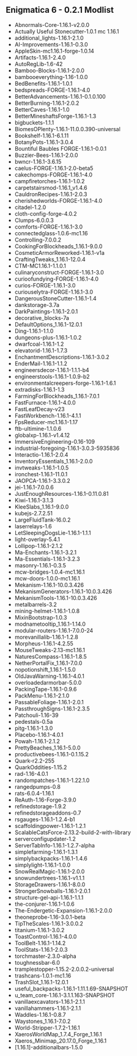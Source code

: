 ## Enigmatica 6 - 0.2.1 Modlist

- Abnormals-Core-1.16.1-v2.0.0
- Actually Useful Stonecutter-1.0.1 mc 1.16.1
- additional_lights-1.16.1-2.1.0
- AI-Improvements-1.16.1-0.3.0
- AppleSkin-mc1.16.1-forge-1.0.14
- Artifacts-1.16.1-2.4.0
- AutoRegLib-1.6-42
- Bamboo-Blocks-1.16.1-2.0.0
- bambooeverything-1.16-1.0.0
- BedBenefits-1.16.1-1.0.1
- bedspreads-FORGE-1.16.1-4.0
- BetterAdvancements-1.16.1-0.1.0.100
- BetterBurning-1.16.1-2.0.2
- BetterCaves-1.16.1-1.0
- BetterMineshaftsForge-1.16.1-1.3
- bigbuckets-1.1.1
- BiomesOPlenty-1.16.1-11.0.0.390-universal
- Bookshelf-1.16.1-6.1.11
- BotanyPots-1.16.1-3.0.4
- Bountiful Baubles FORGE-1.16.1-0.0.1
- Buzzier-Bees-1.16.1-2.0.0
- bwncr-1.16.1-3.6.15
- caelus-FORGE-1.16.1-2.0-beta5
- cakechomps-FORGE-1.16.1-4.0
- campfiretorches-1.16.1-1.0.2
- carpetstairsmod-1.16.1_v1.4.6
- CauldronRecipes-1.16.1-2.0.3
- cherishedworlds-FORGE-1.16.1-4.0
- citadel-1.2.0
- cloth-config-forge-4.0.2
- Clumps-6.0.0.3
- comforts-FORGE-1.16.1-3.0
- connectedglass-1.0.6-mc1.16
- Controlling-7.0.0.2
- CookingForBlockheads_1.16.1-9.0.0
- CosmeticArmorReworked-1.16.1-v1a
- CraftingTweaks_1.16.1-12.0.4
- CTM-MC1.16.1-1.1.0.1
- culinaryconstruct-FORGE-1.16.1-3.0
- curioofundying-FORGE-1.16.1-4.0
- curios-FORGE-1.16.1-3.0
- curiouselytra-FORGE-1.16.1-3.0
- DangerousStoneCutter-1.16.1-1.4
- dankstorage-3.7a
- DarkPaintings-1.16.1-2.0.1
- decorative_blocks-7a
- DefaultOptions_1.16.1-12.0.1
- Ding-1.16.1-1.1.0
- dungeons-plus-1.16.1-1.0.2
- dwarfcoal-1.16.1-1.2
- elevatorid-1.16.1-1.7.3
- EnchantmentDescriptions-1.16.1-3.0.2
- EnderMail-1.16.1-1.1.2
- engineersdecor-1.16.1-1.1.1-b4
- engineerstools-1.16.1-1.0.9-b2
- environmentalcreepers-forge-1.16.1-1.6.1
- extradisks-1.16.1-1.3
- FarmingForBlockheads_1.16.1-7.0.1
- FastFurnace-1.16.1-4.0.0
- FastLeafDecay-v23
- FastWorkbench-1.16.1-4.1.1
- FpsReducer-mc1.16.1-1.17
- ftb-ultimine-1.1.0.6
- globalxp-1.16.1-v1.4.12
- ImmersiveEngineering-0.16-109
- industrial-foregoing-1.16.1-3.0.3-5935836
- Interactio-1.16.1-2.0.4
- InventoryEssentials_1.16.1-2.0.0
- invtweaks-1.16.1-1.0.5
- ironchest-1.16.1-11.0.1
- JAOPCA-1.16.1-3.3.0.2
- jei-1.16.1-7.0.0.6
- JustEnoughResources-1.16.1-0.11.0.81
- Kiwi-1.16.1-3.1.3
- KleeSlabs_1.16.1-9.0.0
- kubejs-2.7.2.51
- LargeFluidTank-16.0.2
- laserrelays-1.6
- LetSleepingDogsLie-1.16.1-1.1.1
- light-overlay-5.4.1
- Lollipop-1.16.1-2.1.2
- Ma-Enchants-1.16.1-3.2.1
- Ma-Essentials-1.16.1-3.2.3
- masonry-1.16.1-0.3.5
- mcw-bridges-1.0.4-mc1.16.1
- mcw-doors-1.0.0-mc1.16.1
- Mekanism-1.16.1-10.0.3.426
- MekanismGenerators-1.16.1-10.0.3.426
- MekanismTools-1.16.1-10.0.3.426
- metalbarrels-3.2
- mining-helmet-1.16.1-1.0.8
- MixinBootstrap-1.0.3
- modnametooltip_1.16.1-1.14.0
- modular-routers-1.16.1-7.0.0-24
- morevanillalib-1.16.1-1.2.8
- Morpheus-1.16.1-4.2.55
- MouseTweaks-2.13-mc1.16.1
- NaturesCompass-1.16.1-1.8.5
- NetherPortalFix_1.16.1-7.0.0
- nopotionshift_1.16.1-1.5.0
- OldJavaWarning-1.16.1-4.0.1
- overloadedarmorbar-5.0.0
- PackingTape-1.16.1-0.9.6
- PackMenu-1.16.1-2.1.0
- PassableFoliage-1.16.1-2.0.1
- PassthroughSigns-1.16.1-2.3.5
- Patchouli-1.16-39
- pedestals-0.5a
- pitg-1.16.1-1.3.0
- Placebo-1.16.1-4.0.1
- Powah-1.16.1-2.1.2
- PrettyBeaches_1.16.1-5.0.0
- productivebees-1.16.1-0.1.15.2
- Quark-r2.2-255
- QuarkOddities-1.15.2
- rad-1.16-4.0.1
- randompatches-1.16.1-1.22.1.0
- rangedpumps-0.8
- rats-6.0.4-1.16.1
- ReAuth-1.16-Forge-3.9.0
- refinedstorage-1.9.2
- refinedstorageaddons-0.7
- rsgauges-1.16.1-1.2.4-b1
- scaffoldingpower-1.16.1-1.2.1
- ScalableCatsForce-2.13.2-build-2-with-library
- serverconfigupdater-1.2
- ServerTabInfo-1.16.1-1.2.7-alpha
- simplefarming-1.16.1-1.3.1
- simplybackpacks-1.16.1-1.4.6
- simplylight-1.16.1-1.0.0
- SnowRealMagic-1.16.1-2.0.0
- snowundertrees-1.16.1-v1.1.1
- StorageDrawers-1.16.1-8.0.0
- StrongerSnowballs-1.16.1-2.0.1
- structure-gel-api-1.16.1-1.1.1
- the-conjurer-1.16.1-1.0.6
- The-Endergetic-Expansion-1.16.1-2.0.0
- theoneprobe-1.16-3.0.1-beta
- TipTheScales-1.16.1-3.0.0.2
- titanium-1.16.1-3.0.2
- ToastControl-1.16.1-4.0.0
- ToolBelt-1.16.1-1.14.2
- ToolStats-1.16.1-2.0.3
- torchmaster-2.3.0-alpha
- toughnessbar-6.0
- tramplestopper-1.15.2-2.0.0.2-universal
- trashcans-1.0.1-mc1.16
- TrashSlot_1.16.1-12.0.1
- useful_backpacks-1.16.1-1.11.1.69-SNAPSHOT
- u_team_core-1.16.1-3.1.1.163-SNAPSHOT
- vanillaexcavators-1.16.1-2.1.1
- vanillahammers-1.16.1-2.1.1
- Waddles-1.16.1-0.8.7
- Waystones_1.16.1-7.0.2
- World-Stripper-1.7.2-1.16.1
- XaerosWorldMap_1.7.4_Forge_1.16.1
- Xaeros_Minimap_20.17.0_Forge_1.16.1
- [1.16.1]-additionalbars-1.5.0